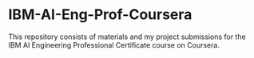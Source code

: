 # IBM-AI-Eng-Prof-Coursera
This repository consists of materials and my project submissions for the IBM AI Engineering Professional Certificate course on Coursera.
